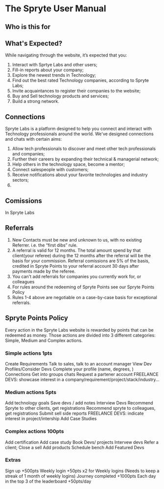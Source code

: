 # The Spryte User Manual

## Who is this for

## What's Expected?
While navigating through the website, it’s expected that you:

1. Interact with Sprtye Labs and other users;
2. Fill-in reports about your company;
3. Explore the newest trends in Technology;
4. Find out the best rated Technology companies, according to Spryte Labs;
5. Invite acquaintances to register their companies to the website;
6. Buy and Sell technology products and services;
7. Build a strong network.
  
## Connections

Spryte Labs is a platform designed to help you connect and interact with Technology professionals around the world. We've designed connections and chats with certain aims:
1. Allow tech professionals to discover and meet other tech professionals and companies;
2. Further their careers by expanding their technical & managerial network;
3. Help others in the technology space, become a mentor;
4. Connect salespeople with customers;
5. Receive notifications about your favorite technologies and industry sectors;
6. 

 ## Comissions
 
 In Spryte Labs 

## Referrals

 1. New Contacts must be new and unknown to us, with no existing Referrer. i.e. the “first dibs” rule.
 2. A referral is valid for 12 months. The total amount spend by that client(your referee) during the 12 months after the referral will be the basis for your commission. Referral comissions are 5% of the basis, credited in Spryte Points to your referral account 30 days after payments made by the referee. 
 3. You can't add referrals for companies you currently work for, or colleagues
 4. For rules around the redeeming of Spryte Points see our Spryte Points Policy
 5. Rules 1-4 above are negotiable on a case-by-case basis for exceptional referrals.

## Spryte Points Policy

  Every action in the Spryte Labs website is rewarded by points that can be redeemed as money. Those actions are divided into 3 different categories: Simple, Medium and Complex actions.

### Simple actions 1pts

  Create Requirements
  Talk to sales, talk to an account manager
  View Dev Profiles/Consider Devs
  Complete your profile (name, degrees, )
  Connections
  Get into groups chats
  Request a partener account
  FREELANCE DEVS: showcase interest in a company/requirement/project/stack/industry...

### Medium actions 5pts

  Add technology goals
  Save devs / add notes
  Interview Devs
  Recommend Spryte to other clients, get registrations
  Recommend spryte to colleagues, get registrations
  Submit sell side reports
  FREELANCE DEVS: indicate interest in project/intership
  Add Case Studies
  
### Complex actions 100pts

  Add certification
  Add case study
  Book Devs/ projects
  Intervew devs
  Refer a client;
  Close a sell
  Add products 
  Schedule bench
  Add Featured Devs
  
  ### Extras
  
   Sign up  +500pts
   Weekly login +50pts
   x2 for Weekly logins (Needs to keep a streak of 1 month of weekly logins)
   Journey completed  +1000pts
   Each day in the top 3 of the leaderboard +50pts/day
   
